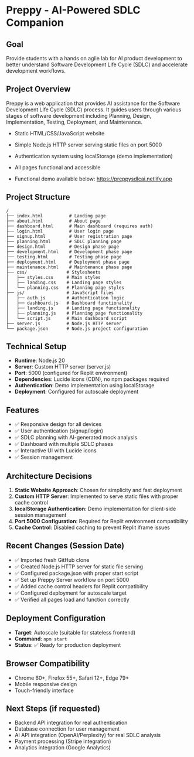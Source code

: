 # Preppy - AI-Powered SDLC Companion

## Goal 
Provide students with a hands on agile lab for AI product development to better understand Software Development Life Cycle (SDLC) and accelerate development workflows. 


## Project Overview
Preppy is a web application that provides AI assistance for the Software Development Life Cycle (SDLC) process. It guides users through various stages of software development including Planning, Design, Implementation, Testing, Deployment, and Maintenance.


- Static HTML/CSS/JavaScript website
- Simple Node.js HTTP server serving static files on port 5000
- Authentication system using localStorage (demo implementation)
- All pages functional and accessible

- Functional demo available below: 
  https://preppysdlcai.netlify.app

## Project Structure
```
/
├── index.html          # Landing page
├── about.html          # About page
├── dashboard.html      # Main dashboard (requires auth)
├── login.html          # User login page
├── signup.html         # User registration page
├── planning.html       # SDLC planning page
├── design.html         # Design phase page
├── development.html    # Development phase page
├── testing.html        # Testing phase page
├── deployment.html     # Deployment phase page
├── maintenance.html    # Maintenance phase page
├── css/               # Stylesheets
│   ├── styles.css     # Main styles
│   ├── landing.css    # Landing page styles
│   └── planning.css   # Planning page styles
├── js/                # JavaScript files
│   ├── auth.js        # Authentication logic
│   ├── dashboard.js   # Dashboard functionality
│   ├── landing.js     # Landing page functionality
│   ├── planning.js    # Planning page functionality
│   └── script.js      # Main dashboard script
├── server.js          # Node.js HTTP server
└── package.json       # Node.js project configuration
```

## Technical Setup
- **Runtime**: Node.js 20
- **Server**: Custom HTTP server (server.js)
- **Port**: 5000 (configured for Replit environment)
- **Dependencies**: Lucide icons (CDN), no npm packages required
- **Authentication**: Demo implementation using localStorage
- **Deployment**: Configured for autoscale deployment

## Features
- ✅ Responsive design for all devices
- ✅ User authentication (signup/login)
- ✅ SDLC planning with AI-generated mock analysis
- ✅ Dashboard with multiple SDLC phases
- ✅ Interactive UI with Lucide icons
- ✅ Session management

## Architecture Decisions
1. **Static Website Approach**: Chosen for simplicity and fast deployment
2. **Custom HTTP Server**: Implemented to serve static files with proper cache control
3. **localStorage Authentication**: Demo implementation for client-side session management
4. **Port 5000 Configuration**: Required for Replit environment compatibility
5. **Cache Control**: Disabled caching to prevent Replit iframe issues

## Recent Changes (Session Date)
- ✅ Imported fresh GitHub clone
- ✅ Created Node.js HTTP server for static file serving
- ✅ Configured package.json with proper start script
- ✅ Set up Preppy Server workflow on port 5000
- ✅ Added cache control headers for Replit compatibility
- ✅ Configured deployment for autoscale target
- ✅ Verified all pages load and function correctly

## Deployment Configuration
- **Target**: Autoscale (suitable for stateless frontend)
- **Command**: `npm start`
- **Status**: ✅ Ready for production deployment

## Browser Compatibility
- Chrome 60+, Firefox 55+, Safari 12+, Edge 79+
- Mobile responsive design
- Touch-friendly interface

## Next Steps (if requested)
- Backend API integration for real authentication
- Database connection for user management
- AI API integration (OpenAI/Perplexity) for real SDLC analysis
- Payment processing (Stripe integration)
- Analytics integration (Google Analytics)
